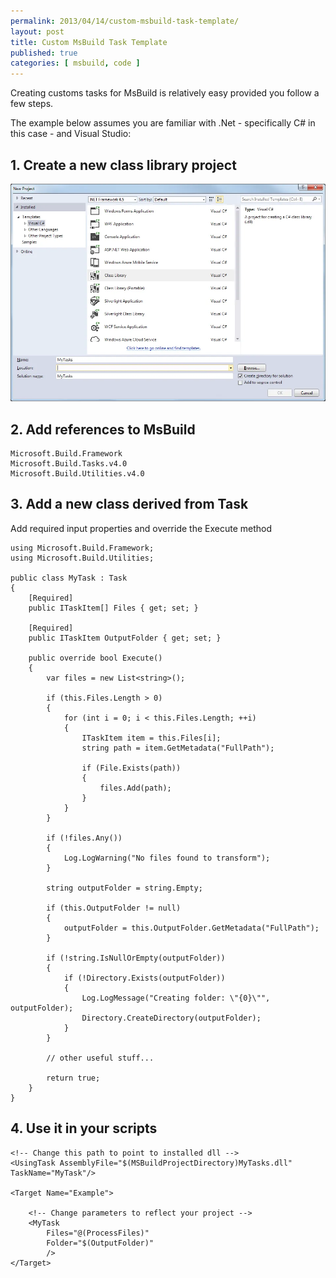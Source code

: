 ```yaml
---
permalink: 2013/04/14/custom-msbuild-task-template/
layout: post
title: Custom MsBuild Task Template
published: true
categories: [ msbuild, code ]
---
```

Creating customs tasks for MsBuild is relatively easy provided you follow a few steps. 

The example below assumes you are familiar with .Net - specifically C# in this case - and 
Visual Studio:

## 1. Create a new class library project

![New Project](/img/posts/custom-msbuild-task-template/vs-new-project.webp)

## 2. Add references to MsBuild
	
	Microsoft.Build.Framework
    Microsoft.Build.Tasks.v4.0
    Microsoft.Build.Utilities.v4.0 

## 3. Add a new class derived from Task
	
Add required input properties and override the Execute method
	
	using Microsoft.Build.Framework;
	using Microsoft.Build.Utilities;
	
	public class MyTask : Task
	{
        [Required]
        public ITaskItem[] Files { get; set; }

        [Required]
        public ITaskItem OutputFolder { get; set; }

        public override bool Execute()
        {
            var files = new List<string>();

            if (this.Files.Length > 0)
            {
                for (int i = 0; i < this.Files.Length; ++i)
                {
                    ITaskItem item = this.Files[i];
                    string path = item.GetMetadata("FullPath");

                    if (File.Exists(path))
                    {
                        files.Add(path);
                    }
                }
            }

            if (!files.Any())
            {
                Log.LogWarning("No files found to transform");
            }

            string outputFolder = string.Empty;

            if (this.OutputFolder != null)
            {
                outputFolder = this.OutputFolder.GetMetadata("FullPath");
            }

            if (!string.IsNullOrEmpty(outputFolder))
            {
                if (!Directory.Exists(outputFolder))
                {
                    Log.LogMessage("Creating folder: \"{0}\"", outputFolder);
                    Directory.CreateDirectory(outputFolder);
                }
            }

			// other useful stuff...

            return true;
        }
	}

## 4. Use it in your scripts	

	<!-- Change this path to point to installed dll -->	
	<UsingTask AssemblyFile="$(MSBuildProjectDirectory)MyTasks.dll" TaskName="MyTask"/>

	<Target Name="Example">

		<!-- Change parameters to reflect your project -->	
		<MyTask 
			Files="@(ProcessFiles)" 
			Folder="$(OutputFolder)" 
			/>
	</Target>

	